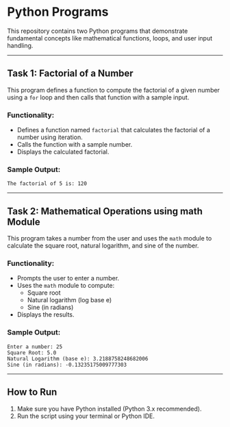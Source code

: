 # Python Programs

This repository contains two Python programs that demonstrate fundamental concepts like mathematical functions, loops, and user input handling.

---

## Task 1: Factorial of a Number

This program defines a function to compute the factorial of a given number using a `for` loop and then calls that function with a sample input.

### Functionality:

- Defines a function named `factorial` that calculates the factorial of a number using iteration.
- Calls the function with a sample number.
- Displays the calculated factorial.

### Sample Output:

```
The factorial of 5 is: 120
```

---

## Task 2: Mathematical Operations using math Module

This program takes a number from the user and uses the `math` module to calculate the square root, natural logarithm, and sine of the number.

### Functionality:

- Prompts the user to enter a number.
- Uses the `math` module to compute:
  - Square root
  - Natural logarithm (log base e)
  - Sine (in radians)
- Displays the results.

### Sample Output:

```
Enter a number: 25
Square Root: 5.0
Natural Logarithm (base e): 3.2188758248682006
Sine (in radians): -0.13235175009777303
```

---

## How to Run

1. Make sure you have Python installed (Python 3.x recommended).
2. Run the script using your terminal or Python IDE.